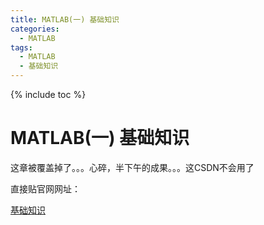 ```yaml
---
title: MATLAB(一) 基础知识
categories:
  - MATLAB
tags:
  - MATLAB
  - 基础知识
---
```

{% include toc %}

# MATLAB(一) 基础知识

这章被覆盖掉了。。。心碎，半下午的成果。。。这CSDN不会用了

直接贴官网网址：

[基础知识](https://ww2.mathworks.cn/help/matlab/getting-started-with-matlab.html)
